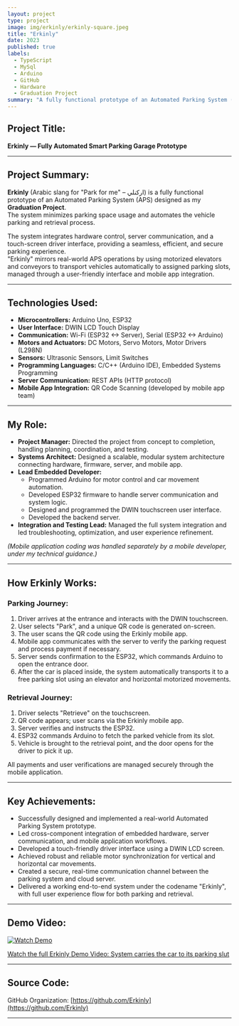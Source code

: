 ```yaml
---
layout: project
type: project
image: img/erkinly/erkinly-square.jpeg
title: "Erkinly"
date: 2023
published: true
labels:
  - TypeScript
  - MySql
  - Arduino
  - GitHub
  - Hardware
  - Graduation Project
summary: "A fully functional prototype of an Automated Parking System (APS) integrates hardware control, server communication, and a touch-screen driver interface, providing a seamless, efficient, and secure parking experience."
---
```


<!-- <img class="img-fluid" src="../img/erkinly/erkinly-square.jpeg"> -->

## Project Title:
**Erkinly — Fully Automated Smart Parking Garage Prototype**

---

## Project Summary:
**Erkinly** (Arabic slang for "Park for me" – اركنلي) is a fully functional prototype of an Automated Parking System (APS) designed as my **Graduation Project**.  
The system minimizes parking space usage and automates the vehicle parking and retrieval process.

The system integrates hardware control, server communication, and a touch-screen driver interface, providing a seamless, efficient, and secure parking experience.  
"Erkinly" mirrors real-world APS operations by using motorized elevators and conveyors to transport vehicles automatically to assigned parking slots, managed through a user-friendly interface and mobile app integration.

---

## Technologies Used:
- **Microcontrollers:** Arduino Uno, ESP32
- **User Interface:** DWIN LCD Touch Display
- **Communication:** Wi-Fi (ESP32 <-> Server), Serial (ESP32 <-> Arduino)
- **Motors and Actuators:** DC Motors, Servo Motors, Motor Drivers (L298N)
- **Sensors:** Ultrasonic Sensors, Limit Switches
- **Programming Languages:** C/C++ (Arduino IDE), Embedded Systems Programming
- **Server Communication:** REST APIs (HTTP protocol)
- **Mobile App Integration:** QR Code Scanning (developed by mobile app team)

---

## My Role:
- **Project Manager:** Directed the project from concept to completion, handling planning, coordination, and testing.
- **Systems Architect:** Designed a scalable, modular system architecture connecting hardware, firmware, server, and mobile app.
- **Lead Embedded Developer:**  
  - Programmed Arduino for motor control and car movement automation.
  - Developed ESP32 firmware to handle server communication and system logic.
  - Designed and programmed the DWIN touchscreen user interface.
  - Developed the backend server.
- **Integration and Testing Lead:** Managed the full system integration and led troubleshooting, optimization, and user experience refinement.

*(Mobile application coding was handled separately by a mobile developer, under my technical guidance.)*

---

## How Erkinly Works:

### Parking Journey:
1. Driver arrives at the entrance and interacts with the DWIN touchscreen.
2. User selects "Park", and a unique QR code is generated on-screen.
3. The user scans the QR code using the Erkinly mobile app.
4. Mobile app communicates with the server to verify the parking request and process payment if necessary.
5. Server sends confirmation to the ESP32, which commands Arduino to open the entrance door.
6. After the car is placed inside, the system automatically transports it to a free parking slot using an elevator and horizontal motorized movements.

### Retrieval Journey:
1. Driver selects "Retrieve" on the touchscreen.
2. QR code appears; user scans via the Erkinly mobile app.
3. Server verifies and instructs the ESP32.
4. ESP32 commands Arduino to fetch the parked vehicle from its slot.
5. Vehicle is brought to the retrieval point, and the door opens for the driver to pick it up.

All payments and user verifications are managed securely through the mobile application.

---

## Key Achievements:
- Successfully designed and implemented a real-world Automated Parking System prototype.
- Led cross-component integration of embedded hardware, server communication, and mobile application workflows.
- Developed a touch-friendly driver interface using a DWIN LCD screen.
- Achieved robust and reliable motor synchronization for vertical and horizontal car movements.
- Created a secure, real-time communication channel between the parking system and cloud server.
- Delivered a working end-to-end system under the codename "Erkinly", with full user experience flow for both parking and retrieval.

---

## Demo Video:
[![Watch Demo](https://img.youtube.com/vi/_xDPV_9PKwc/0.jpg)](https://youtu.be/_xDPV_9PKwc)

[Watch the full Erkinly Demo Video: System carries the car to its parking slut](https://youtu.be/_xDPV_9PKwc)

---

## Source Code:
GitHub Organization: [https://github.com/Erkinly](https://github.com/Erkinly)

---

